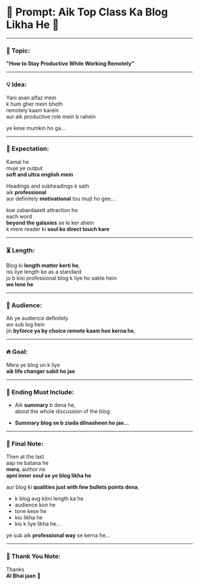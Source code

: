 
# 🌸 Prompt: Aik Top Class Ka Blog Likha He 🌸

---

### 📝 Topic:
**"How to Stay Productive While Working Remotely"**

---

### 💡 Idea:
Yani asan alfaz mein  
k hum gher mein bheth  
remotely kaam karein  
aur aik productive role mein b rahein  

ye kese mumkin ho ga...

---

### 🌟 Expectation:
Kamal he  
muje ye output  
**soft and ultra english mein**  

Headings and subheadings k sath  
aik **professional**  
aur definitely **motivational** tou mujt ho gee...  

koe zabardaastt attraction ho  
each word  
**beyond the galaxies** se le ker ahein  
k mere reader ki **soul ko direct touch kare**

---

### ⏳ Length:
Blog ki **length matter kerti he**,  
iss liye length ko as a standard  
jo b kisi professional blog k liye ho sakte hein  
**wo lene he**

---

### 👥 Audience:
Ab ye audience definitely  
wo sub log hein  
jin **byforce ya by choice remote kaam hee kerna he**,  

---

### 🔥 Goal:
Mera ye blog un k liye  
**aik life changer sabit ho jae**

---

### 🧾 Ending Must Include:

- Aik **summary** b dena he,  
  about the whole discussion of the blog  

- **Summary blog se b ziada dilnasheen ho jae...**

---

### 🧠 Final Note:
Then at the last  
aap ne batana he  
**mera**, author ne  
**apni inner soul se ye blog likha he**  

aur blog ki **qualities just with few bullets points dena**,  
- k blog avg kitni length ka he  
- audience kon he  
- tone kese he  
- kio likha he  
- kis k liye likha he...  

ye sub aik **professional way** se kerna he...

---

### 💌 Thank You Note:
Thanks  
**AI Bhai jaan** 💖  
